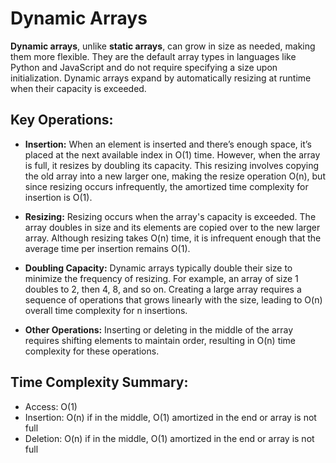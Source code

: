 # Dynamic Arrays

**Dynamic arrays**, unlike **static arrays**, can grow in size as needed, making them more flexible. They are the default array types in languages like Python and JavaScript and do not require specifying a size upon initialization. Dynamic arrays expand by automatically resizing at runtime when their capacity is exceeded.

## Key Operations:
- **Insertion:** When an element is inserted and there’s enough space, it’s placed at the next available index in O(1) time. However, when the array is full, it resizes by doubling its capacity. This resizing involves copying the old array into a new larger one, making the resize operation O(n), but since resizing occurs infrequently, the amortized time complexity for insertion is O(1).

- **Resizing:** Resizing occurs when the array's capacity is exceeded. The array doubles in size and its elements are copied over to the new larger array. Although resizing takes O(n) time, it is infrequent enough that the average time per insertion remains O(1).

- **Doubling Capacity:** Dynamic arrays typically double their size to minimize the frequency of resizing. For example, an array of size 1 doubles to 2, then 4, 8, and so on. Creating a large array requires a sequence of operations that grows linearly with the size, leading to O(n) overall time complexity for n insertions.

- **Other Operations:** Inserting or deleting in the middle of the array requires shifting elements to maintain order, resulting in O(n) time complexity for these operations.

## Time Complexity Summary:
- Access: O(1)
- Insertion: O(n) if in the middle,  O(1) amortized in the end or array is not full
- Deletion: O(n) if in the middle, O(1) amortized in the end or array is not full
